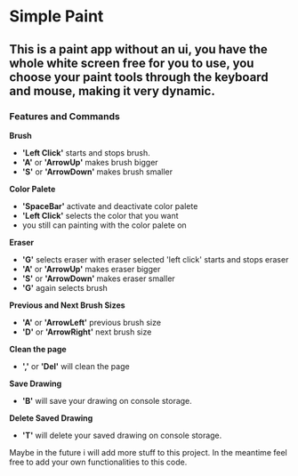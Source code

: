 # Simple Paint
## This is a paint app without an ui, you have the whole white screen free for you to use, you choose your paint tools through the keyboard and mouse, making it very dynamic.

### Features and Commands

**Brush**
- **'Left Click'** starts and stops brush.
- **'A'** or **'ArrowUp'** makes brush bigger
- **'S'** or **'ArrowDown'** makes brush smaller


**Color Palete**
- **'SpaceBar'** activate and deactivate color palete
- **'Left Click'** selects the color that you want
- you still can painting with the color palete on


**Eraser**
- **'G'** selects eraser
with eraser selected 'left click' starts and stops eraser
- **'A'** or **'ArrowUp'** makes eraser bigger
- **'S'** or **'ArrowDown'** makes eraser smaller
- **'G'** again selects brush


**Previous and Next Brush Sizes**
- **'A'** or **'ArrowLeft'** previous brush size
- **'D'** or **'ArrowRight'** next brush size


**Clean the page**
- **','** or **'Del'** will clean the page


**Save Drawing**
- **'B'** will save your drawing on console storage.


**Delete Saved Drawing**
- **'T'** will delete your saved drawing on console storage.




Maybe in the future i will add more stuff to this project.
In the meantime feel free to add your own functionalities to this code.
